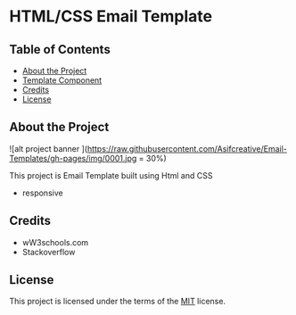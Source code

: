 # HTML/CSS Email Template

## Table of Contents

- [About the Project](#about-the-project)
- [Template Component](#Template-component)
- [Credits](#credits)
- [License](#license)

## About the Project

![alt project banner ](https://raw.githubusercontent.com/Asifcreative/Email-Templates/gh-pages/img/0001.jpg = 30%)

This project is Email Template built using Html and CSS

- responsive


## Credits

- wW3schools.com
- Stackoverflow

## License

This project is licensed under the terms of the <a href="https://choosealicense.com/licenses/mit/" rel="nofollow">MIT</a> license.

